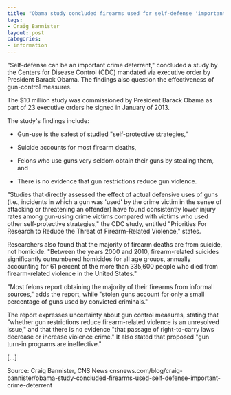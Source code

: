 ```yaml
---
title: "Obama study concluded firearms used for self-defense 'important crime deterrent'"
tags:
- Craig Bannister
layout: post
categories:
- information
---
```


"Self-defense can be an important crime deterrent," concluded a study by the Centers for Disease Control (CDC) mandated via executive order by President Barack Obama. The findings also question the effectiveness of gun-control measures.

The $10 million study was commissioned by President Barack Obama as part of 23 executive orders he signed in January of 2013.

The study's findings include:

- Gun-use is the safest of studied "self-protective strategies,"

- Suicide accounts for most firearm deaths,

- Felons who use guns very seldom obtain their guns by stealing them, and

- There is no evidence that gun restrictions reduce gun violence.

"Studies that directly assessed the effect of actual defensive uses of guns (i.e., incidents in which a gun was 'used' by the crime victim in the sense of attacking or threatening an offender) have found consistently lower injury rates among gun-using crime victims compared with victims who used other self-protective strategies," the CDC study, entitled "Priorities For Research to Reduce the Threat of Firearm-Related Violence," states.

Researchers also found that the majority of firearm deaths are from suicide, not homicide. "Between the years 2000 and 2010, firearm-related suicides significantly outnumbered homicides for all age groups, annually accounting for 61 percent of the more than 335,600 people who died from firearm-related violence in the United States."

"Most felons report obtaining the majority of their firearms from informal sources," adds the report, while "stolen guns account for only a small percentage of guns used by convicted criminals."

The report expresses uncertainty about gun control measures, stating that "whether gun restrictions reduce firearm-related violence is an unresolved issue," and that there is no evidence "that passage of right-to-carry laws decrease or increase violence crime." It also stated that proposed "gun turn-in programs are ineffective."

\[...\]

Source: Craig Bannister, CNS News
cnsnews.com/blog/craig-bannister/obama-study-concluded-firearms-used-self-defense-important-crime-deterrent
